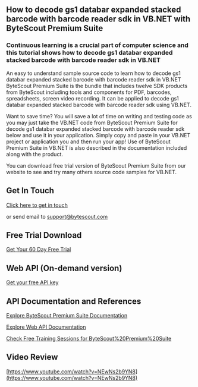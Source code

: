 ## How to decode gs1 databar expanded stacked barcode with barcode reader sdk in VB.NET with ByteScout Premium Suite

### Continuous learning is a crucial part of computer science and this tutorial shows how to decode gs1 databar expanded stacked barcode with barcode reader sdk in VB.NET

An easy to understand sample source code to learn how to decode gs1 databar expanded stacked barcode with barcode reader sdk in VB.NET ByteScout Premium Suite is the bundle that includes twelve SDK products from ByteScout including tools and components for PDF, barcodes, spreadsheets, screen video recording. It can be applied to decode gs1 databar expanded stacked barcode with barcode reader sdk using VB.NET.

Want to save time? You will save a lot of time on writing and testing code as you may just take the VB.NET code from ByteScout Premium Suite for decode gs1 databar expanded stacked barcode with barcode reader sdk below and use it in your application.  Simply copy and paste in your VB.NET project or application you and then run your app! Use of ByteScout Premium Suite in VB.NET is also described in the documentation included along with the product.

You can download free trial version of ByteScout Premium Suite from our website to see and try many others source code samples for VB.NET.

## Get In Touch

[Click here to get in touch](https://bytescout.zendesk.com/hc/en-us/requests/new?subject=ByteScout%20Premium%20Suite%20Question)

or send email to [support@bytescout.com](mailto:support@bytescout.com?subject=ByteScout%20Premium%20Suite%20Question) 

## Free Trial Download

[Get Your 60 Day Free Trial](https://bytescout.com/download/web-installer?utm_source=github-readme)

## Web API (On-demand version)

[Get your free API key](https://pdf.co/documentation/api?utm_source=github-readme)

## API Documentation and References

[Explore ByteScout Premium Suite Documentation](https://bytescout.com/documentation/index.html?utm_source=github-readme)

[Explore Web API Documentation](https://pdf.co/documentation/api?utm_source=github-readme)

[Check Free Training Sessions for ByteScout%20Premium%20Suite](https://academy.bytescout.com/)

## Video Review

[https://www.youtube.com/watch?v=NEwNs2b9YN8](https://www.youtube.com/watch?v=NEwNs2b9YN8)